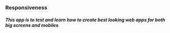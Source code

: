 ### Responsiveness

##### This app is to test and learn how to create best looking web apps for both big screens and mobiles

